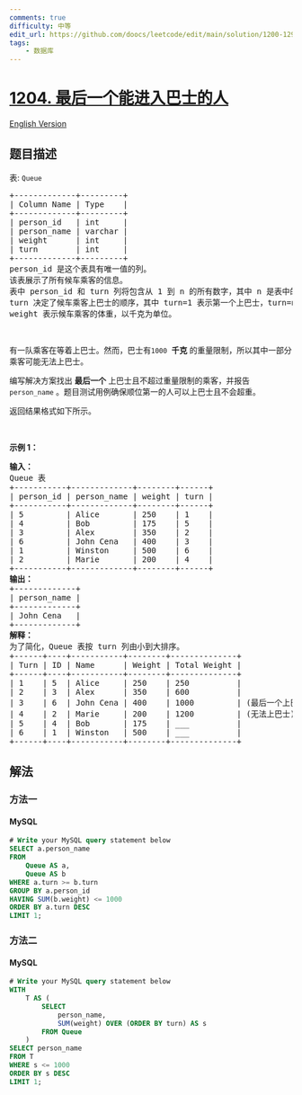 ```yaml
---
comments: true
difficulty: 中等
edit_url: https://github.com/doocs/leetcode/edit/main/solution/1200-1299/1204.Last%20Person%20to%20Fit%20in%20the%20Bus/README.md
tags:
    - 数据库
---
```


<!-- problem:start -->

# [1204. 最后一个能进入巴士的人](https://leetcode.cn/problems/last-person-to-fit-in-the-bus)

[English Version](/solution/1200-1299/1204.Last%20Person%20to%20Fit%20in%20the%20Bus/README_EN.md)

## 题目描述

<!-- description:start -->

<p>表: <code>Queue</code></p>

<pre>
+-------------+---------+
| Column Name | Type    |
+-------------+---------+
| person_id   | int     |
| person_name | varchar |
| weight      | int     |
| turn        | int     |
+-------------+---------+
person_id 是这个表具有唯一值的列。
该表展示了所有候车乘客的信息。
表中 person_id 和 turn 列将包含从 1 到 n 的所有数字，其中 n 是表中的行数。
turn 决定了候车乘客上巴士的顺序，其中 turn=1 表示第一个上巴士，turn=n 表示最后一个上巴士。
weight 表示候车乘客的体重，以千克为单位。
</pre>

<p>&nbsp;</p>

<p>有一队乘客在等着上巴士。然而，巴士有<code>1000</code>&nbsp; <strong>千克</strong> 的重量限制，所以其中一部分乘客可能无法上巴士。</p>

<p>编写解决方案找出 <strong>最后一个</strong> 上巴士且不超过重量限制的乘客，并报告 <code>person_name</code> 。题目测试用例确保顺位第一的人可以上巴士且不会超重。</p>

<p>返回结果格式如下所示。</p>

<p>&nbsp;</p>

<p><strong>示例 1：</strong></p>

<pre>
<strong>输入：</strong>
Queue 表
+-----------+-------------+--------+------+
| person_id | person_name | weight | turn |
+-----------+-------------+--------+------+
| 5         | Alice       | 250    | 1    |
| 4         | Bob         | 175    | 5    |
| 3         | Alex        | 350    | 2    |
| 6         | John Cena   | 400    | 3    |
| 1         | Winston     | 500    | 6    |
| 2         | Marie       | 200    | 4    |
+-----------+-------------+--------+------+
<strong>输出：</strong>
+-------------+
| person_name |
+-------------+
| John Cena   |
+-------------+
<strong>解释：</strong>
为了简化，Queue 表按 turn 列由小到大排序。
+------+----+-----------+--------+--------------+
| Turn | ID | Name      | Weight | Total Weight |
+------+----+-----------+--------+--------------+
| 1    | 5  | Alice     | 250    | 250          |
| 2    | 3  | Alex      | 350    | 600          |
| 3    | 6  | John Cena | 400    | 1000         | (最后一个上巴士)
| 4    | 2  | Marie     | 200    | 1200         | (无法上巴士)
| 5    | 4  | Bob       | 175    | ___          |
| 6    | 1  | Winston   | 500    | ___          |
+------+----+-----------+--------+--------------+</pre>

<!-- description:end -->

## 解法

<!-- solution:start -->

### 方法一

<!-- tabs:start -->

#### MySQL

```sql
# Write your MySQL query statement below
SELECT a.person_name
FROM
    Queue AS a,
    Queue AS b
WHERE a.turn >= b.turn
GROUP BY a.person_id
HAVING SUM(b.weight) <= 1000
ORDER BY a.turn DESC
LIMIT 1;
```

<!-- tabs:end -->

<!-- solution:end -->

<!-- solution:start -->

### 方法二

<!-- tabs:start -->

#### MySQL

```sql
# Write your MySQL query statement below
WITH
    T AS (
        SELECT
            person_name,
            SUM(weight) OVER (ORDER BY turn) AS s
        FROM Queue
    )
SELECT person_name
FROM T
WHERE s <= 1000
ORDER BY s DESC
LIMIT 1;
```

<!-- tabs:end -->

<!-- solution:end -->

<!-- problem:end -->
